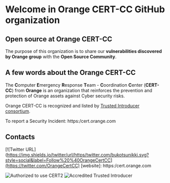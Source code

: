 # Welcome in Orange CERT-CC GitHub organization

## Open source at Orange CERT-CC
The purpose of this organization is to share our **vulnerabilities discovered by Orange group** with the **Open Source Community**.

## A few words about the Orange CERT-CC
The **C**omputer **E**mergency **R**esponse **T**eam - **C**oordination **C**enter (**CERT-CC**) from **Orange** is an organization that reinforces the prevention and protection of Orange assets against Cyber security risks.

Orange CERT-CC is recognized and listed by [Trusted Introducer consortium](https://www.trusted-introducer.org/directory/teams/orange-cert-cc.html).

To report a Security Incident: https:/cert.orange.com

## Contacts 
[![Twitter URL](https://img.shields.io/twitter/url/https/twitter.com/bukotsunikki.svg?style=social&label=Follow%20%40OrangeCertCC](https://twitter.com/OrangeCertCC)
[website]: https:/cert.orange.com



![Authorized to use CERT2](https://user-images.githubusercontent.com/16541780/205068979-966643f3-daae-44fe-b4e6-fa8ed4843c75.png)
![Accredited Trusted Introducer](https://www.trusted-introducer.org/logos/TI_120x120.jpg)

